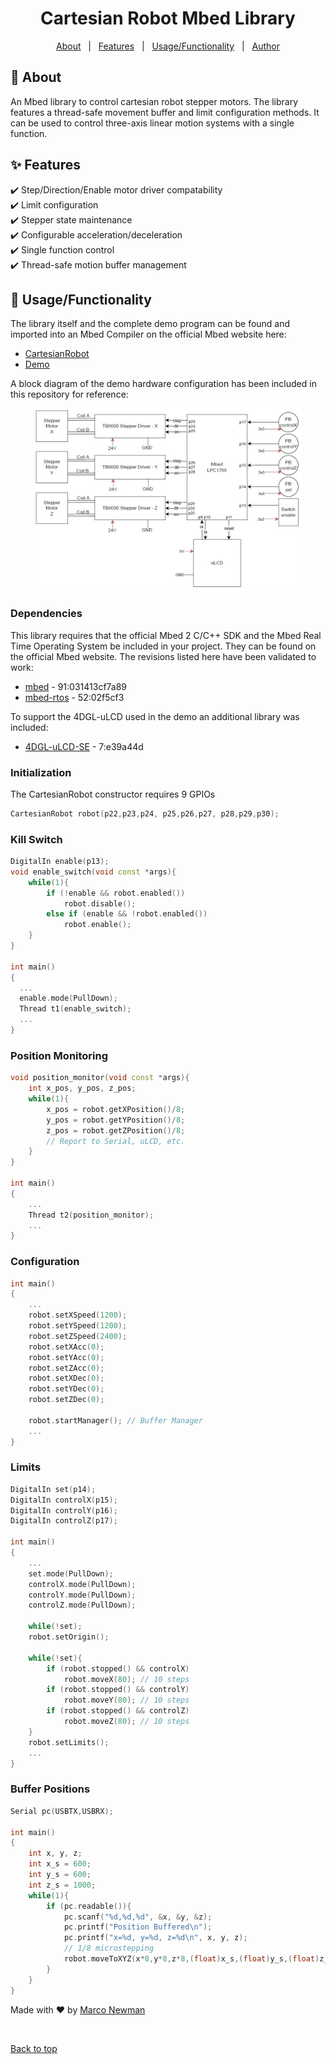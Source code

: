 <h1 align="center">Cartesian Robot Mbed Library</h1>

<p align="center">
  <a href="#dart-about">About</a> &#xa0; | &#xa0; 
  <a href="#sparkles-features">Features</a> &#xa0; | &#xa0;
  <a href="#rocket-usagefunctionality">Usage/Functionality</a> &#xa0; | &#xa0;
  <a href="https://github.com/{{github}}" target="_blank">Author</a>
</p>

## :dart: About ##

An Mbed library to control cartesian robot stepper motors. The library features a thread-safe movement buffer and limit configuration methods. It can be used to control three-axis linear motion systems with a single function. 

## :sparkles: Features ##

:heavy_check_mark: Step/Direction/Enable motor driver compatability\
:heavy_check_mark: Limit configuration\
:heavy_check_mark: Stepper state maintenance\
:heavy_check_mark: Configurable acceleration/deceleration\
:heavy_check_mark: Single function control\
:heavy_check_mark: Thread-safe motion buffer management

## :rocket: Usage/Functionality ##
The library itself and the complete demo program can be found and imported into an Mbed Compiler on the official Mbed website here:
- [CartesianRobot](https://os.mbed.com/users/marcoanewman/code/CartesianRobot/)
- [Demo](https://os.mbed.com/users/marcoanewman/code/CartesianRobot_Demo/)

A block diagram of the demo hardware configuration has been included in this repository for reference:

<p align="center">
  <img src="Demo_BlockDiagram.jpg" alt="Demo Block Diagram" width=85%/>
</p>

### Dependencies
This library requires that the official Mbed 2 C/C++ SDK and the Mbed Real Time Operating System be included in your project. They can be found on the official Mbed website. The revisions listed here have been validated to work:
- [mbed](https://os.mbed.com/users/mbed_official/code/mbed-rtos/) - 91:031413cf7a89
- [mbed-rtos](https://os.mbed.com/users/mbed_official/code/mbed-rtos/) - 52:02f5cf3

To support the 4DGL-uLCD used in the demo an additional library was included:
- [4DGL-uLCD-SE](https://os.mbed.com/users/4180_1/code/4DGL-uLCD-SE/) - 7:e39a44d

### Initialization
The CartesianRobot constructor requires 9 GPIOs
```c++
CartesianRobot robot(p22,p23,p24, p25,p26,p27, p28,p29,p30);
```
### Kill Switch
```c++
DigitalIn enable(p13);
void enable_switch(void const *args){
    while(1){
        if (!enable && robot.enabled())
            robot.disable();
        else if (enable && !robot.enabled())
            robot.enable();
    }
}

int main()
{
  ...
  enable.mode(PullDown);
  Thread t1(enable_switch);
  ...
}
```
### Position Monitoring
```c++
void position_monitor(void const *args){
    int x_pos, y_pos, z_pos;
    while(1){
        x_pos = robot.getXPosition()/8;
        y_pos = robot.getYPosition()/8;
        z_pos = robot.getZPosition()/8;
        // Report to Serial, uLCD, etc.
    }
}

int main()
{
    ...
    Thread t2(position_monitor);
    ...
}
```
### Configuration
```c++
int main()
{
    ...
    robot.setXSpeed(1200);
    robot.setYSpeed(1200);
    robot.setZSpeed(2400);
    robot.setXAcc(0);
    robot.setYAcc(0);
    robot.setZAcc(0);
    robot.setXDec(0);
    robot.setYDec(0);
    robot.setZDec(0);
    
    robot.startManager(); // Buffer Manager
    ...
}
```
### Limits
```c++
DigitalIn set(p14);
DigitalIn controlX(p15);
DigitalIn controlY(p16);
DigitalIn controlZ(p17);

int main()
{
    ...
    set.mode(PullDown);
    controlX.mode(PullDown);
    controlY.mode(PullDown);
    controlZ.mode(PullDown);

    while(!set);
    robot.setOrigin();

    while(!set){
        if (robot.stopped() && controlX)
            robot.moveX(80); // 10 steps
        if (robot.stopped() && controlY)
            robot.moveY(80); // 10 steps
        if (robot.stopped() && controlZ)
            robot.moveZ(80); // 10 steps   
    }
    robot.setLimits();
    ...
}
```
### Buffer Positions
```c++
Serial pc(USBTX,USBRX);

int main()
{
    int x, y, z;
    int x_s = 600;
    int y_s = 600;
    int z_s = 1000;
    while(1){
        if (pc.readable()){
            pc.scanf("%d,%d,%d", &x, &y, &z);
            pc.printf("Position Buffered\n");
            pc.printf("x=%d, y=%d, z=%d\n", x, y, z);
            // 1/8 microstepping
            robot.moveToXYZ(x*8,y*8,z*8,(float)x_s,(float)y_s,(float)z_s);
        }
    }
}
```

Made with :heart: by <a href="https://github.com/MarcoNewman" target="_blank">Marco Newman</a>

&#xa0;

<a href="#top">Back to top</a>